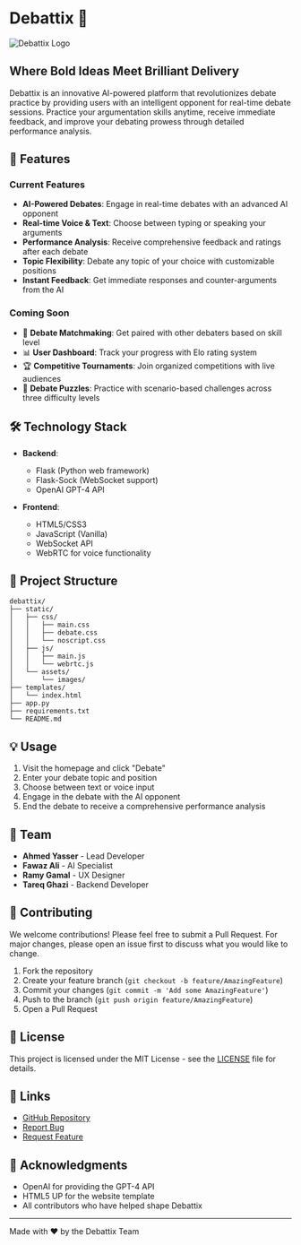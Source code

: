 # Debattix 🎯

![Debattix Logo](link-to-your-logo.png)

## Where Bold Ideas Meet Brilliant Delivery

Debattix is an innovative AI-powered platform that revolutionizes debate practice by providing users with an intelligent opponent for real-time debate sessions. Practice your argumentation skills anytime, receive immediate feedback, and improve your debating prowess through detailed performance analysis.

## 🌟 Features

### Current Features
- **AI-Powered Debates**: Engage in real-time debates with an advanced AI opponent
- **Real-time Voice & Text**: Choose between typing or speaking your arguments
- **Performance Analysis**: Receive comprehensive feedback and ratings after each debate
- **Topic Flexibility**: Debate any topic of your choice with customizable positions
- **Instant Feedback**: Get immediate responses and counter-arguments from the AI

### Coming Soon
- 🤝 **Debate Matchmaking**: Get paired with other debaters based on skill level
- 📊 **User Dashboard**: Track your progress with Elo rating system
- 🏆 **Competitive Tournaments**: Join organized competitions with live audiences
- 🧩 **Debate Puzzles**: Practice with scenario-based challenges across three difficulty levels


## 🛠 Technology Stack

- **Backend**:
  - Flask (Python web framework)
  - Flask-Sock (WebSocket support)
  - OpenAI GPT-4 API

- **Frontend**:
  - HTML5/CSS3
  - JavaScript (Vanilla)
  - WebSocket API
  - WebRTC for voice functionality

## 📁 Project Structure
```
debattix/
├── static/
│   ├── css/
│   │   ├── main.css
│   │   ├── debate.css
│   │   └── noscript.css
│   ├── js/
│   │   ├── main.js
│   │   └── webrtc.js
│   └── assets/
│       └── images/
├── templates/
│   └── index.html
├── app.py
├── requirements.txt
└── README.md
```

## 💡 Usage

1. Visit the homepage and click "Debate"
2. Enter your debate topic and position
3. Choose between text or voice input
4. Engage in the debate with the AI opponent
5. End the debate to receive a comprehensive performance analysis

## 👥 Team

- **Ahmed Yasser** - Lead Developer
- **Fawaz Ali** - AI Specialist
- **Ramy Gamal** - UX Designer
- **Tareq Ghazi** - Backend Developer

## 🤝 Contributing

We welcome contributions! Please feel free to submit a Pull Request. For major changes, please open an issue first to discuss what you would like to change.

1. Fork the repository
2. Create your feature branch (`git checkout -b feature/AmazingFeature`)
3. Commit your changes (`git commit -m 'Add some AmazingFeature'`)
4. Push to the branch (`git push origin feature/AmazingFeature`)
5. Open a Pull Request

## 📄 License

This project is licensed under the MIT License - see the [LICENSE](LICENSE) file for details.

## 🔗 Links

- [GitHub Repository](https://github.com/AhmedYasserIbrahim/Debattix)
- [Report Bug](https://github.com/AhmedYasserIbrahim/Debattix/issues)
- [Request Feature](https://github.com/AhmedYasserIbrahim/Debattix/issues)

## 🙏 Acknowledgments

- OpenAI for providing the GPT-4 API
- HTML5 UP for the website template
- All contributors who have helped shape Debattix

---

Made with ❤️ by the Debattix Team
